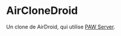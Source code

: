 AirCloneDroid
=============

Un clone de AirDroid, qui utilise [PAW Server](http://paw-android.fun2code.de/).


